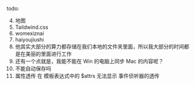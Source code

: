 todo:

<!-- 1. 一次性导入所有图片(获取指定图片) -->
<!-- 2. 压缩图片 -->
<!-- 3. NVM -->
<!-- 4. OSS -->

4. 地图
5. Taildwind.css
6. womexiznai
7. haiyoujiushi
8. 他其实大部分的算力都存储在我们本地的文件夹里面，所以我大部分的时间都是在美丽的里面进行工作
9. 还有一个点就是，我能不能在 Win 的电脑上同步 Mac 的内容呢？
10. 不能自动保存吗
11. 属性透传 在 模板表达式中的 $attrs 无法显示 事件侦听器的透传
